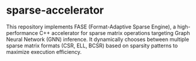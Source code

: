 # sparse-accelerator
This repository implements FASE (Format-Adaptive Sparse Engine), a high-performance C++ accelerator for sparse matrix operations targeting Graph Neural Network (GNN) inference. It dynamically chooses between multiple sparse matrix formats (CSR, ELL, BCSR) based on sparsity patterns to maximize execution efficiency.
